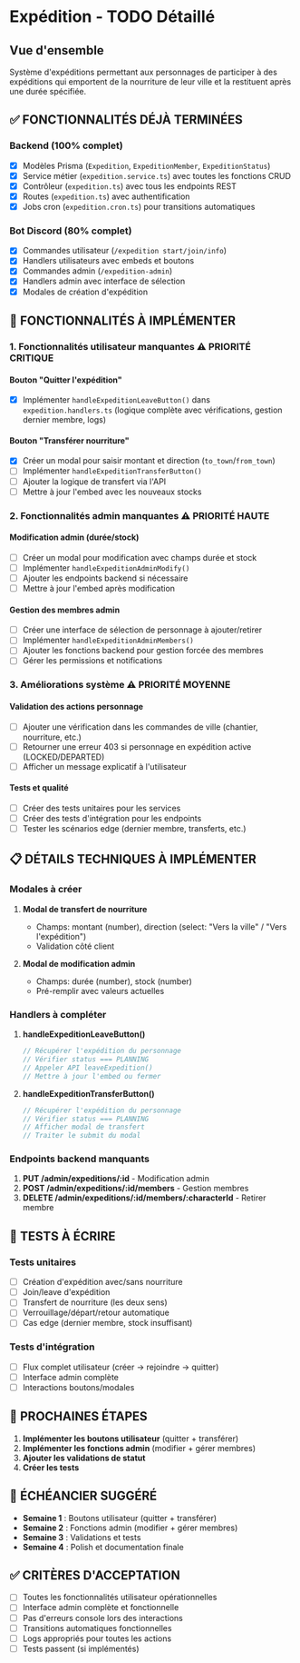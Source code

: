 # Expédition - TODO Détaillé

## Vue d'ensemble
Système d'expéditions permettant aux personnages de participer à des expéditions qui emportent de la nourriture de leur ville et la restituent après une durée spécifiée.

## ✅ FONCTIONNALITÉS DÉJÀ TERMINÉES

### Backend (100% complet)
- [x] Modèles Prisma (`Expedition`, `ExpeditionMember`, `ExpeditionStatus`)
- [x] Service métier (`expedition.service.ts`) avec toutes les fonctions CRUD
- [x] Contrôleur (`expedition.ts`) avec tous les endpoints REST
- [x] Routes (`expedition.ts`) avec authentification
- [x] Jobs cron (`expedition.cron.ts`) pour transitions automatiques

### Bot Discord (80% complet)
- [x] Commandes utilisateur (`/expedition start/join/info`)
- [x] Handlers utilisateurs avec embeds et boutons
- [x] Commandes admin (`/expedition-admin`)
- [x] Handlers admin avec interface de sélection
- [x] Modales de création d'expédition

## 🔄 FONCTIONNALITÉS À IMPLÉMENTER

### 1. Fonctionnalités utilisateur manquantes ⚠️ **PRIORITÉ CRITIQUE**

#### Bouton "Quitter l'expédition"
- [x] Implémenter `handleExpeditionLeaveButton()` dans `expedition.handlers.ts` (logique complète avec vérifications, gestion dernier membre, logs)

#### Bouton "Transférer nourriture" 
- [x] Créer un modal pour saisir montant et direction (`to_town`/`from_town`)
- [ ] Implémenter `handleExpeditionTransferButton()` 
- [ ] Ajouter la logique de transfert via l'API
- [ ] Mettre à jour l'embed avec les nouveaux stocks

### 2. Fonctionnalités admin manquantes ⚠️ **PRIORITÉ HAUTE**

#### Modification admin (durée/stock)
- [ ] Créer un modal pour modification avec champs durée et stock
- [ ] Implémenter `handleExpeditionAdminModify()`
- [ ] Ajouter les endpoints backend si nécessaire
- [ ] Mettre à jour l'embed après modification

#### Gestion des membres admin
- [ ] Créer une interface de sélection de personnage à ajouter/retirer
- [ ] Implémenter `handleExpeditionAdminMembers()`
- [ ] Ajouter les fonctions backend pour gestion forcée des membres
- [ ] Gérer les permissions et notifications

### 3. Améliorations système ⚠️ **PRIORITÉ MOYENNE**

#### Validation des actions personnage
- [ ] Ajouter une vérification dans les commandes de ville (chantier, nourriture, etc.)
- [ ] Retourner une erreur 403 si personnage en expédition active (LOCKED/DEPARTED)
- [ ] Afficher un message explicatif à l'utilisateur

#### Tests et qualité
- [ ] Créer des tests unitaires pour les services
- [ ] Créer des tests d'intégration pour les endpoints
- [ ] Tester les scénarios edge (dernier membre, transferts, etc.)

## 📋 DÉTAILS TECHNIQUES À IMPLÉMENTER

### Modales à créer
1. **Modal de transfert de nourriture**
   - Champs: montant (number), direction (select: "Vers la ville" / "Vers l'expédition")
   - Validation côté client

2. **Modal de modification admin**
   - Champs: durée (number), stock (number)
   - Pré-remplir avec valeurs actuelles

### Handlers à compléter
1. **handleExpeditionLeaveButton()**
   ```typescript
   // Récupérer l'expédition du personnage
   // Vérifier status === PLANNING
   // Appeler API leaveExpedition()
   // Mettre à jour l'embed ou fermer
   ```

2. **handleExpeditionTransferButton()**
   ```typescript
   // Récupérer l'expédition du personnage  
   // Vérifier status === PLANNING
   // Afficher modal de transfert
   // Traiter le submit du modal
   ```

### Endpoints backend manquants
1. **PUT /admin/expeditions/:id** - Modification admin
2. **POST /admin/expeditions/:id/members** - Gestion membres
3. **DELETE /admin/expeditions/:id/members/:characterId** - Retirer membre

## 🧪 TESTS À ÉCRIRE

### Tests unitaires
- [ ] Création d'expédition avec/sans nourriture
- [ ] Join/leave d'expédition
- [ ] Transfert de nourriture (les deux sens)
- [ ] Verrouillage/départ/retour automatique
- [ ] Cas edge (dernier membre, stock insuffisant)

### Tests d'intégration
- [ ] Flux complet utilisateur (créer → rejoindre → quitter)
- [ ] Interface admin complète
- [ ] Interactions boutons/modales

## 🎯 PROCHAINES ÉTAPES

1. **Implémenter les boutons utilisateur** (quitter + transférer)
2. **Implémenter les fonctions admin** (modifier + gérer membres)
3. **Ajouter les validations de statut**
4. **Créer les tests**

## 📅 ÉCHÉANCIER SUGGÉRÉ

- **Semaine 1** : Boutons utilisateur (quitter + transférer)
- **Semaine 2** : Fonctions admin (modifier + gérer membres)  
- **Semaine 3** : Validations et tests
- **Semaine 4** : Polish et documentation finale

## ✅ CRITÈRES D'ACCEPTATION

- [ ] Toutes les fonctionnalités utilisateur opérationnelles
- [ ] Interface admin complète et fonctionnelle
- [ ] Pas d'erreurs console lors des interactions
- [ ] Transitions automatiques fonctionnelles
- [ ] Logs appropriés pour toutes les actions
- [ ] Tests passent (si implémentés)
